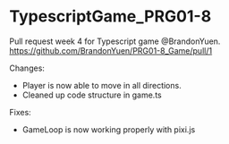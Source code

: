 # TypescriptGame_PRG01-8

Pull request week 4 for Typescript game @BrandonYuen.
https://github.com/BrandonYuen/PRG01-8_Game/pull/1

Changes:
- Player is now able to move in all directions.
- Cleaned up code structure in game.ts

Fixes:
- GameLoop is now working properly with pixi.js
